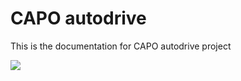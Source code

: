 # CAPO autodrive 

This is the documentation for CAPO autodrive project

![](/resources/video/accident.gif)